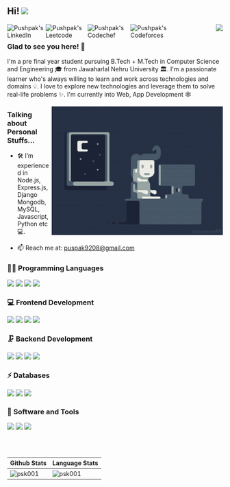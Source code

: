 
## Hi! <img src="https://raw.githubusercontent.com/iampavangandhi/iampavangandhi/master/gifs/Hi.gif" width="30px">

<a href="https://www.linkedin.com/in/pskprateek/">
  <img align="left" alt="Pushpak's LinkedIn" width="90px" src="https://img.shields.io/badge/LinkedIn-0077B5?logo=linkedin&logoColor=white" />
</a>

<a href="https://www.leetcode.com/pskpr">
  <img align="left" alt="Pushpak's Leetcode" width="98px" src="https://img.shields.io/badge/-LeetCode-FFA116?logo=LeetCode&logoColor=black" />
</a>

<a href="https://www.codechef.com/users/pskpr">
  <img align="left" alt="Pushpak's Codechef" width="100px" src="https://img.shields.io/badge/-CodeChef-5B4638?logo=CodeChef&logoColor=white" />
</a>

<a href="https://www.codeforces.com/profile/pskpr">
  <img align="left" alt="Pushpak's Codeforces" width="100px" src="https://img.shields.io/badge/-Codeforces-111111?logo=Codeforces&logoColor=white" />
</a>



<div align="right">

![](https://visitor-badge.glitch.me/badge?page_id=psk001.psk001)

</div>

### Glad to see you here! 🤩
 
I'm a pre final year student pursuing B.Tech + M.Tech in Computer Science and Engineering 🎓 from Jawaharlal Nehru University 🏛. I'm a passionate learner who's always willing to learn and work across technologies and domains 💡. I love to explore new technologies and leverage them to solve real-life problems ✨.  I'm currently into Web, App Development 🕸️ 

<img align="right" height="300" width="400" alt="GIF" src="./github-readme.gif" />

### Talking about Personal Stuffs...

- 🛠 I’m experienced in Node.js, Express.js, Django <br /> Mongodb, MySQL, Javascript, Python etc 💻.
<!-- - 👨🏻‍💻 I’m currently learning Data Structure and Algorithm 🚀. -->
- 📫 Reach me at: puspak9208@gmail.com

### 👩‍💻 Programming Languages

<!-- <code><img src="https://img.shields.io/badge/C-00599C?style=for-the-badge&logo=c&logoColor=white" /></code> -->
<code><img src="https://img.shields.io/badge/C%2B%2B-00599C?style=for-the-badge&logo=c%2B%2B&logoColor=white" /></code>
<code><img src="https://img.shields.io/badge/JavaScript-323330?style=for-the-badge&logo=javascript&logoColor=F7DF1E" /></code>
<code><img src="https://img.shields.io/badge/Python-3776AB?style=for-the-badge&logo=python&logoColor=white" /></code>
<code><img src="https://img.shields.io/badge/GOlang-3776AB?style=for-the-badge&logo=go&logoColor=white" /></code>

### 💻 Frontend Development

<code><img src="https://img.shields.io/badge/html5-%23E34F26.svg?style=for-the-badge&logo=html5&logoColor=white" /></code>
<code><img src="https://img.shields.io/badge/css3-%231572B6.svg?style=for-the-badge&logo=css3&logoColor=white" /></code>
<code><img src="https://img.shields.io/badge/Bootstrap-563D7C?style=for-the-badge&logo=bootstrap&logoColor=white" /></code>
<code><img src="https://img.shields.io/badge/React.Js-%23217346.svg?style=for-the-badge&logo=React&logoColor=white" /></code>

### 🗜 Backend Development

<code><img src="https://img.shields.io/badge/Node.js-43853D?style=for-the-badge&logo=node-dot-js&logoColor=white" /></code>
<code><img src="https://img.shields.io/badge/Express.js-000000?style=for-the-badge&logo=express&logoColor=white" /></code>
<code><img src="https://img.shields.io/badge/Flask-000000?style=for-the-badge&logo=flask&logoColor=white" /></code>
<code><img src="https://img.shields.io/badge/Django-000000?style=for-the-badge&logo=django&logoColor=green" /></code>

### ⚡ Databases
<code><img src="https://img.shields.io/badge/MySQL-FFFFFF?style=for-the-badge&logo=mysql&logoColor=blue" /></code>
<code><img src="https://img.shields.io/badge/MongoDB-4EA94B?style=for-the-badge&logo=mongodb&logoColor=white" /></code>
<code><img src="https://img.shields.io/badge/Elasticsearch-808080?style=for-the-badge&logo=elasticsearch&logoColor=yellow" /></code>

### 🚀 Software and Tools

<code><img src="https://img.shields.io/badge/Postman-FF6C37?style=for-the-badge&logo=Postman&logoColor=white" /></code>
<code><img src="https://img.shields.io/badge/npm-CB3837?style=for-the-badge&logo=npm&logoColor=white" /></code>
<code><img src="https://img.shields.io/badge/Git-F05032?style=for-the-badge&logo=git&logoColor=white" /></code>
<!-- <code><img src="https://img.shields.io/badge/Canva-%2300C4CC.svg?style=for-the-badge&logo=Canva&logoColor=white" /></code>
<code><img src="https://img.shields.io/badge/figma-%23F24E1E.svg?style=for-the-badge&logo=figma&logoColor=white" /></code> -->

<br/>

<!-- profile trophy -->
<!-- <p align="center"> <a href="https://github.com/ryo-ma/github-profile-trophy"><img src="https://github-profile-trophy.vercel.app/?username=psk001" alt="psk001" /></a> </p> -->

<br/>

<!--  wakatime stats -->
<!-- [![Pushpak's wakatime stats](https://github-readme-stats.vercel.app/api/wakatime?username=psk001)](https://github.com/anuraghazra/github-readme-stats)
 -->

<!--  <img align="center" src="[![Top Langs](https://github-readme-stats.vercel.app/api/top-langs/?username=psk001&layout=compact&show_icons=true&theme=dark&exclude_repo=userDj)](https://github.com/anuraghazra/github-readme-stats)" alt="psk001" /> 
  -->
<!--   
 <img align="center" src="https://github-readme-stats.vercel.app/api/top-langs/?username=psk001&layout=compact&show_icons=true&theme=dark&exclude_repo=userDj" alt="psk001" />  -->


<!-- <img align="center" src="https://github-readme-stats.vercel.app/api?username=psk001&show_icons=true&theme=dark&count_private=true" alt="psk001" /> -->


<!-- readme stats -->
<!-- <a href="">
  <img align="center" src="https://github-readme-stats.vercel.app/api?username=psk001&show_icons=true&theme=dark&count_private=true&hide=contribs&include_all_commits=true" />
</a>   -->

<!--  top langs -->
<!--  <a href="">
  <img align="center" src="https://github-readme-stats.vercel.app/api/top-langs/?username=psk001&layout=compact&show_icons=true&theme=dark&exclude_repo=aerobeast,Leetcode-Problems,Machine-Learning-Project" />
</a>   -->

<!-- [![Top Langs](https://github-readme-stats.vercel.app/api/top-langs/?username=psk001&layout=compact&show_icons=true&theme=dark&exclude_repo=userDj)](https://github.com/anuraghazra/github-readme-stats) -->


<!-- <p align="center"> <a href="https://github.com/ryo-ma/github-profile-trophy"><img src="https://github-profile-trophy.vercel.app/?username=psk001" alt="psk001" /></a> </p> -->

 Github Stats | Language Stats | 
--- | --- | 
 <img align="center" width="500px" src="https://github-readme-stats.vercel.app/api?username=psk001&show_icons=true&theme=dark&count_private=true&include_all_commits=true" alt="psk001" /> | <img align="center" width="415px" src="https://github-readme-stats.vercel.app/api/top-langs/?username=psk001&layout=compact&show_icons=true&theme=dark&exclude_repo=aerobeast,CG-project,Leetcode-Problems,Machine-Learning-Project,codechef-learn-DSA,problem-solving-collection,sched-simulator" alt="psk001" /> |  
<!--,ml-backend,Django-Ecom,-->
<!--  <img align="center" src="https://github-readme-streak-stats.herokuapp.com/?user=psk001&" alt="psk001" /> -->

<div align="center">
  
</div>
